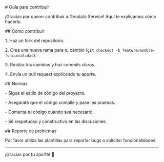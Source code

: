 \# Guía para contribuir



¡Gracias por querer contribuir a Geodata Service! Aquí te explicamos cómo hacerlo.



\## Cómo contribuir



1\. Haz un fork del repositorio.  

2\. Crea una nueva rama para tu cambio (`git checkout -b feature/nombre-funcionalidad`).  

3\. Realiza tus cambios y haz commits claros.  

4\. Envía un pull request explicando tu aporte.



\## Normas



\- Sigue el estilo de código del proyecto.  

\- Asegúrate que el código compile y pase las pruebas.  

\- Comenta tu código cuando sea necesario.  

\- Sé respetuoso y constructivo en las discusiones.



\## Reporte de problemas



Por favor utiliza las plantillas para reportar bugs o solicitar funcionalidades.



---



¡Gracias por tu aporte! 🚀



